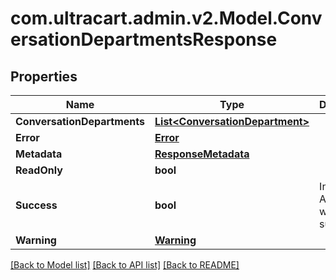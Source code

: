
# com.ultracart.admin.v2.Model.ConversationDepartmentsResponse

## Properties

Name | Type | Description | Notes
------------ | ------------- | ------------- | -------------
**ConversationDepartments** | [**List&lt;ConversationDepartment&gt;**](ConversationDepartment.md) |  | [optional] 
**Error** | [**Error**](Error.md) |  | [optional] 
**Metadata** | [**ResponseMetadata**](ResponseMetadata.md) |  | [optional] 
**ReadOnly** | **bool** |  | [optional] 
**Success** | **bool** | Indicates if API call was successful | [optional] 
**Warning** | [**Warning**](Warning.md) |  | [optional] 

[[Back to Model list]](../README.md#documentation-for-models)
[[Back to API list]](../README.md#documentation-for-api-endpoints)
[[Back to README]](../README.md)

